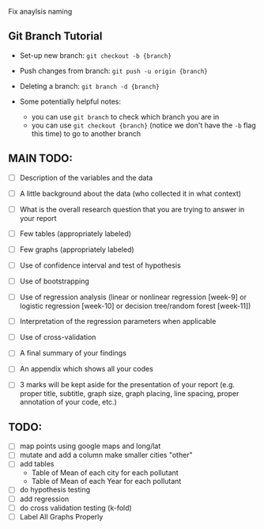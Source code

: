 Fix anaylsis naming


## Git Branch Tutorial
- Set-up new branch: `git checkout -b {branch}`
- Push changes from branch: `git push -u origin {branch}`
- Deleting a branch: `git branch -d {branch}`

- Some potentially helpful notes:
  - you can use `git branch` to check which branch you are in
  - you can use `git checkout {branch}` (notice we don't have the `-b` flag this time) to go to another branch

## MAIN TODO:
- [ ] Description of the variables and the data  
- [ ] A little background about the data (who collected it in what context)  
- [ ] What is the overall research question that you are trying to answer in your report  
- [ ] Few tables (appropriately labeled)  
- [ ] Few graphs (appropriately labeled)  
- [ ] Use of confidence interval and test of hypothesis  
- [ ] Use of bootstrapping  
- [ ] Use of regression analysis (linear or nonlinear regression [week-9] or logistic regression [week-10] or decision tree/random forest [week-11])  
- [ ] Interpretation of the regression parameters when applicable  
- [ ] Use of cross-validation  
- [ ] A final summary of your findings  
- [ ] An appendix which shows all your codes  
- [ ] 3 marks will be kept aside for the presentation of your report (e.g. proper title, subtitle, graph size, graph placing, line spacing, proper annotation of your code, etc.)  


## TODO: 
- [ ] map points using google maps and long/lat
- [ ] mutate and add a column make smaller cities "other"
- [ ] add tables 
    - Table of Mean of each city for each pollutant
    - Table of Mean of each Year for each pollutant
- [ ] do hypothesis testing
- [ ] add regression
- [ ] do cross validation testing (k-fold)
- [ ] Label All Graphs Properly

